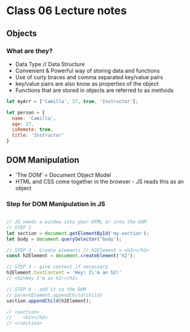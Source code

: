 # Class 06 Lecture notes

## Objects

### What are they?

- Data Type // Data Structure
- Convenient & Powerful way of storing data and functions
- Use of curly braces and comma separated key/value pairs
- key/value pairs are also know as properties of the object
- Functions that are stored in objects are referred to as methods

```javascript
let myArr = ['Camilla', 27, true, 'Instructor'];

let person = {
  name: 'Camilla',
  age: 27,
  isRemote: true,
  title: 'Instructor'
}
```

## DOM Manipulation

- 'The DOM' = Document Object Model
- HTML and CSS come together in the browser - JS reads this as an object

### Step for DOM Manipulation in JS

```javascript

// JS needs a window into your HTML or into the DOM
// STEP 1
let section = document.getElementById('my-section');
let body = document.querySelector('body');

// STEP 2 - Create elements // h2Element = <h2></h2>
const h2Element = document.createElement('h2');

// STEP 3 - give context if necessary
h2Element.textContent = 'Hey! I\'m an h2!'
// <h2>Hey I'm an h2!</h2>

// STEP 4 - add it to the DOM
// parentElement.appendChild(child)
section.appendChild(h2Element);

// <section>
//    <h2></h2>
// </section>
```
